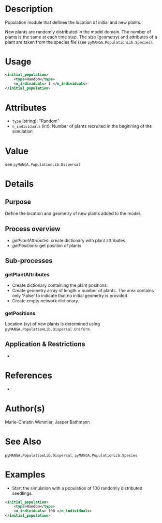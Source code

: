 # Description

Population module that defines the location of initial and new plants.

New plants are randomly distributed in the model domain.
The number of plants is the same at each time step.
The size (geometry) and attributes of a plant are taken from the species file (see ``pyMANGA.PopulationLib.Species``).

# Usage

```xml
<initial_population>
    <type>Random</type>
    <n_individuals> 1 </n_individuals>
</initial_population>
```

# Attributes

- ``type`` (string): "Random"
- ``n_individuals`` (int): Number of plants recruited in the beginning of the simulation

# Value

see ``pyMANGA.PopulationLib.Dispersal``

# Details
## Purpose

Define the location and geometry of new plants added to the model.

## Process overview

- *getPlantAttributes*: create dictionary with plant attributes
- *getPositions*: get position of plants

## Sub-processes
### getPlantAttributes

- Create dictionary containing the plant positions.
- Create geometry array of length = number of plants. The area contains only 'False' to indicate that no initial geometry is provided.
- Create empty network dictionary.

### getPositions

Location (xy) of new plants is determined using ``pyMANGA.PopulationLib.Dispersal.Uniform``.



## Application & Restrictions

-

# References

-

# Author(s)

Marie-Christin Wimmler, Jasper Bathmann


# See Also

``pyMANGA.PopulationLib.Dispersal``,
``pyMANGA.PopulationLib.Species``

# Examples

- Start the simulation with a population of 100 randomly distributed seedlings.

````xml
<initial_population>
    <type>Random</type>
    <n_individuals> 100 </n_individuals>
</initial_population>
````

